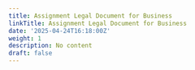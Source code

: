 ```yaml
---
title: Assignment Legal Document for Business
linkTitle: Assignment Legal Document for Business
date: '2025-04-24T16:18:00Z'
weight: 1
description: No content
draft: false
---
```




